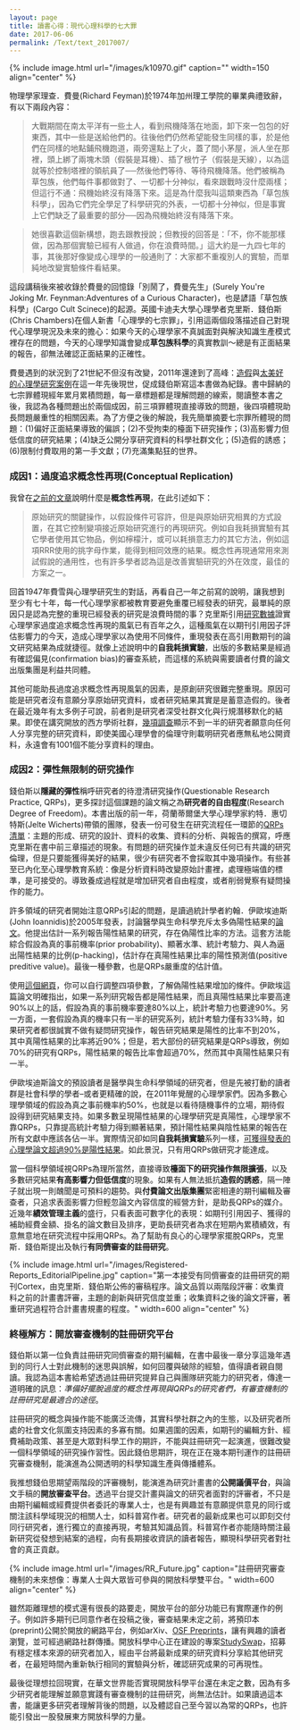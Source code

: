 ```yaml
---
layout: page
title: 讀書心得：現代心理科學的七大罪
date: 2017-06-06
permalink: /Text/text_2017007/
---
```


{% include image.html url="/images/k10970.gif" caption="" width=150 align="center" %}


物理學家理查．費曼(Richard Feyman)於1974年加州理工學院的畢業典禮致辭，有以下兩段內容：  

> 大戰期間在南太平洋有一些土人，看到飛機降落在地面，卸下來一包包的好東西，其中一些是送給他們的。往後他們仍然希望能發生同樣的事，於是他們在同樣的地點鋪飛機跑道，兩旁還點上了火，蓋了間小茅屋，派人坐在那裡，頭上綁了兩塊木頭（假裝是耳機）、插了根竹子（假裝是天線），以為這就等於控制塔裡的領航員了──然後他們等待、等待飛機降落。他們被稱為草包族，他們每件事都做對了、一切都十分神似，看來跟戰時沒什麼兩樣；但這行不通：飛機始終沒有降落下來。這是為什麼我叫這類東西為「草包族科學」，因為它們完全學足了科學研究的外表，一切都十分神似，但是事實上它們缺乏了最重要的部分──因為飛機始終沒有降落下來。
        
> 她很喜歡這個新構想，跑去跟教授說；但教授的回答是：「不，你不能那樣做，因為那個實驗已經有人做過，你在浪費時間。」這大約是一九四七年的事，其後那好像變成心理學的一般通則了：大家都不重複別人的實驗，而單純地改變實驗條件看結果。

這段講稿後來被收錄於費曼的回憶錄「別鬧了，費曼先生」(Surely You're Joking Mr. Feynman:Adventures of a Curious Character)，也是諺語「草包族科學」(Cargo Cult Scinece)的起源。英國卡迪夫大學心理學者克里斯．錢伯斯(Chris Chambers)在個人新書「心理學的七宗罪」，引用這兩個段落描述自己對現代心理學現況及未來的擔心：如果今天的心理學家不真誠面對與解決知識生產模式裡存在的問題，今天的心理學知識會變成**草包族科學**的真實教訓～總是有正面結果的報告，卻無法確認正面結果的正確性。  
  
費曼遇到的狀況到了21世紀不但沒有改變，2011年還達到了高峰：[造假][1]與[太美好的心理學研究案例][2]在這一年先後現世，促成錢伯斯寫這本書做為紀錄。書中歸納的七宗罪體現經年累月累積問題，每一章標題都是理解問題的線索，閱讀整本書之後，我認為各種問題出於兩個成因，前三項罪體現直接導致的問題，後四項體現助長問題嚴重性的相關因素。為了方便之後的解說，我先簡單摘要七宗罪所體現的問題：(1)偏好正面結果導致的偏誤；(2)不受拘束的檯面下研究操作；(3)高影響力但低信度的研究結果；(4)缺乏公開分享研究資料的科學社群文化；(5)造假的誘惑；(6)限制付費取用的第一手文獻；(7)充滿集點狂的世界。

### 成因1：過度追求概念性再現(Conceptual Replication)
我曾在[之前的文章][3]說明什麼是**概念性再現**，在此引述如下：
  
> 原始研究的關鍵操作，以假設條件可容許，但是與原始研究相異的方式設置，在其它控制變項接近原始研究進行的再現研究。例如自我耗損實驗有其它學者使用其它物品，例如檸檬汁，或可以耗損意志力的其它方法，例如這項RRR使用的挑字母作業，能得到相同效應的結果。概念性再現通常用來測試假說的通用性，也有許多學者認為這是改善實驗研究的外在效度，最佳的方案之一。
  
回首1947年費雪與心理學研究生的對話，再看自己一年之前寫的說明，讓我想到至少有七十年，每一代心理學家都被教育要避免重覆已經發表的研究，最單純的原因只是認為完整的重現已經發表的研究是浪費時間的事？克里斯引用[研究數據][4]證實心理學家過度追求概念性再現的風氣已有百年之久，這種風氣在以期刊引用因子評估影響力的今天，造成心理學家以為使用不同條件，重現發表在高引用數期刊的論文研究結果為成就捷徑。就像上述說明中的**自我耗損實驗**，出版的多數結果是經過有確認偏見(confirmation bias)的審查系統，而這樣的系統與需要讀者付費的論文出版集團是利益共同體。  
  
其他可能助長過度追求概念性再現風氣的因素，是原創研究很難完整重現。原因可能是研究者沒有意願分享原始研究資料，或者研究結果其實是是蓄意造假的。後者在最近幾年有太多例子可說，前者則是研究者深受社群文化與行規潛移默化的結果。即使在講究開放的西方學術社群，[幾項調查][5]顯示不到一半的研究者願意向任何人分享完整的研究資料，即使美國心理學會的倫理守則載明研究者應無私地公開資料，永遠會有1001個不能分享資料的理由。

### 成因2：彈性無限制的研究操作

錢伯斯以**隱藏的彈性**稱呼研究者的待澄清研究操作(Questionable Research Practice, QRPs)，更多探討這個課題的論文稱之為**研究者的自由程度**(Research Degree of Freedom)。本書出版的前一年，荷蘭蒂爾堡大學心理學家約特．惠切特斯(Jelte Wicherts)帶領的團隊，發表一份可發生在研究流程任一環節的[QRPs清單][6]：主題的形成、研究的設計、資料的收集、資料的分析、與報告的撰寫，呼應克里斯在書中前三章描述的現象。有問題的研究操作並未違反任何已有共識的研究倫理，但是只要能獲得美好的結果，很少有研究者不會採取其中幾項操作。有些甚至已內化至心理學教育系統：像是分析資料時改變原始計畫裡，處理極端值的標準，是可接受的。導致養成過程就是增加研究者自由程度，或者削弱覺察有疑問操作的能力。  

許多領域的研究者開始注意QRPs引起的問題，是讀過統計學者約翰．伊歐埃迪斯(John Ioannidis)於2005年發表，討論醫學與生命科學充斥太多偽陽性結果的[論文][7]。他提出估計一系列報告陽性結果的研究，存在偽陽性比率的方法。這套方法能綜合假設為真的事前機率(prior probability)、顯著水準、統計考驗力、與人為逼出陽性結果的比例(p-hacking)，估計存在真陽性結果比率的陽性預測值(positive preditive value)。最後一種參數，也是QRPs嚴重度的估計值。

使用[這個網頁][8]，你可以自行調整四項參數，了解偽陽性結果增加的條件。伊歐埃這篇論文明確指出，如果一系列研究報告都是陽性結果，而且真陽性結果比率要高達90%以上的話，假設為真的事前機率要達80%以上，統計考驗力也要達90%。另一方面，一套假設為真的機率只有一半的研究系列，統計考驗力僅有33%時，如果研究者都很誠實不做有疑問研究操作，報告研究結果是陽性的比率不到20%，其中真陽性結果的比率將近90%；但是，若大部份的研究結果是QRPs導致，例如70%的研究有QRPs，陽性結果的報告比率會超過70%，然而其中真陽性結果只有一半。

伊歐埃迪斯論文的預設讀者是醫學與生命科學領域的研究者，但是先被打動的讀者群是社會科學的學者–或者更精確的說，在2011年覺醒的心理學家們。因為多數心理學領域的假設為真之事前機率約50%，也就是以看待隨機事件的立場，期待假設得到研究結果支持。如果多數呈現陽性結果的心理學研究是真陽性，心理學家不靠QRPs，只靠提高統計考驗力得到顯著結果，預計陽性結果與陰性結果的報告在所有文獻中應該各佔一半。實際情況卻如同**自我耗損實驗**系列一樣，[可獲得發表的心理學論文超過90%是陽性結果][9]。如此景況，只有用QRPs做研究才能達成。

當一個科學領域視QRPs為理所當然，直接導致**檯面下的研究操作無限擴張**，以及多數研究結果**有高影響力但低信度**的現象。如果有人無法抵抗**造假的誘惑**，隔一陣子就出現一則醜聞是可預料的趨勢。與**付費論文出版集團**緊密相連的期刊編輯及審查者，只追求表面影響力但輕忽論文內容信度的經營方針，是助長QRPs的媒介。近幾年**績效管理主義**的盛行，只看表面可數字化的表現：如期刊引用因子、獲得的補助經費金額、掛名的論文數目及排序，更助長研究者為求在短期內累積績效，有意無意地在研究流程中採用QRPs。為了幫助有良心的心理學家擺脫QRPs，克里斯．錢伯斯提出及執行**有同儕審查的註冊研究**。

{% include image.html url="/images/Registered-Reports_EditorialPipeline.jpg" caption="第一本接受有同儕審查的註冊研究的期刊Cortex，由克里斯．錢伯斯公佈的審稿程序。論文品質以兩階段評審：收集資料之前的計畫書評審，主題的創新與研究信度並重；收集資料之後的論文評審，著重研究過程符合計畫書規畫的程度。" width=600 align="center" %}

### 終極解方：開放審查機制的註冊研究平台

錢伯斯以第一位負責註冊研究同儕審查的期刊編輯，在書中最後一章分享這幾年遇到的同行人士對此機制的迷思與誤解，如何回覆與破除的經驗，值得讀者親自閱讀。我認為這本書給希望透過註冊研究提昇自己與團隊研究能力的研究者，傳達一道明確的訊息：*準備好擺脫過度的概念性再現與QRPs的研究者們，有審查機制的註冊研究是最適合的途徑*。  

註冊研究的概念與操作能不能廣泛流傳，其實科學社群之內的生態，以及研究者所處的社會文化氛圍支持因素的多寡有關。如果週圍的因素，如期刊的編輯方針、經費補助政策、甚至是大眾對科學工作的期許，不能與註冊研究一起演進，很難改變一個科學領域的研究操作習性。因此錢伯思期許，現在正在幾本期刊運作的註冊研究審查機制，能演進為公開透明的科學知識生產與傳播體系。  

我推想錢伯思期望兩階段的評審機制，能演進為研究計畫書的**公開議價平台**，與論文手稿的**開放審查平台**。透過平台提交計畫與論文的研究者面對的評審者，不只是由期刊編輯或經費提供者委託的專業人士，也是有興趣並有意願提供意見的同行或關注該科學域現況的相關人士，如科普寫作者。研究者的最新成果也可以即刻交付同行研究者，進行獨立的直接再現，考驗其知識品質。科普寫作者亦能隨時關注最新研究從發想到結案的過程，向有長期接收資訊的讀者報告，顯現科學研究者對社會的真正貢獻。

{% include image.html url="/images/RR_Future.jpg" caption="註冊研究審查機制的未來想像：專業人士與大眾皆可參與的開放科學雙平台。" width=600 align="center" %}

雖然距離理想的模式還有很長的路要走，開放平台的部分功能已有實際運作的例子。例如許多期刊已同意作者在投稿之後，審查結果未定之前，將預印本(preprint)公開於開放的網路平台，例如arXiv、[OSF Preprints][10]，讓有興趣的讀者瀏覽，並可經過網路社群傳播。開放科學中心正在建設的專案[StudySwap][11]，招募有穩定樣本來源的研究者加入，經由平台將最新成果的研究資料分享給其他研究者，在最短時間內重新執行相同的實驗與分析，確認研究成果的可再現性。

最後從理想拉回現實，在華文世界能否實現開放科學平台還在未定之數，因為有多少研究者能理解並願意實踐有審查機制的註冊研究，尚無法估計。如果讀過這本書，能讓更多研究者理解背後的問題，以及體認自己至今習以為常的QRPs，也許能引發出一股發展東方開放科學的力量。  

[1]: https://en.wikipedia.org/wiki/Diederik_Stapel "Diederik Stapel"
[2]: https://en.wikipedia.org/wiki/Daryl_Bem#.22Feeling_the_Future.22_controversy "Daryl Bem: 'Feeling the Future' controversy"
[3]: http://scchen.com/Text/text_2016004/ "纪錄已經出現與即將出現的再現危機~2016版"
[4]: http://pps.sagepub.com/content/7/6/537 "Replications in Psychology Research How Often Do They Really Occur?"
[5]: http://wicherts.socsci.uva.nl/datasharing.pdf "The poor availability of psychological research data for reanalysis"
[6]: http://journal.frontiersin.org/article/10.3389/fpsyg.2016.01832/abstract "Degrees of Freedom in Planning, Running, Analyzing, and Reporting Psychological Studies: A Checklist to Avoid p-Hacking"
[7]: http://doi.org/10.1371/journal.pmed.0020124 "Why most published research findings are false"
[8]: http://shinyapps.org/showapp.php?app=http://lmpp10e-mucesm.srv.mwn.de:3838/felix/PPV&by=Michael%20Zehetleitner%20and%20Felix%20Sch%C3%B6nbrodt&title=When%20does%20a%20significant%20p-value%20indicate%20a%20true%20effect?&shorttitle=When%20does%20a%20significant%20p-value%20indicate%20a%20true%20effect? "When does a significant p-value indicate a true effect?"
[9]: http://journals.plos.org/plosone/article?id=10.1371/journal.pone.0010068 "“Positive” Results Increase Down the Hierarchy of the Sciences"
[10]: https://osf.io/preprints/ "OSF Preprints" 
[11]: https://osf.io/view/studyswap/ "StudySwap: A platform for interlab replication, collaboration, and research resource exchange"
